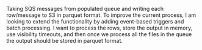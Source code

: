 Taking SQS messages from populated queue and writing each row/message to S3 in parquet format. To improve the current process, I am looking to extend the functionality by adding event-based triggers and batch processing. I want to process the rows, store the output in memory, use visibility timeouts, and then once we process all the files in the queue the output should be stored in parquet format.
